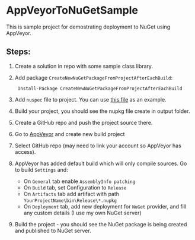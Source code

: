 AppVeyorToNuGetSample
=====================

This is sample project for demostrating deployment to NuGet using AppVeyor.

## Steps:

1. Create a solution in repo with some sample class library.
2. Add package `CreateNewNuGetPackageFromProjectAfterEachBuild`:
     
        Install-Package CreateNewNuGetPackageFromProjectAfterEachBuild

3. Add `nuspec` file to project. You can use [this file](https://github.com/mandrek44/Mandro.Utils/blob/master/Mandro.Utils/Mandro.Utils.nuspec) as an example. 
4. Build your project, you should see the nupkg file create in output folder.
5. Create a GitHub repo and push the project source there.
6. Go to [AppVeyor](http://appveyor.com) and create new build project
7. Select GitHub repo (may need to link your account so AppVeyor has access). 
8. AppVeyor has added default build which will only compile sources. Go to build `Settings` and:
   - On `General` tab enable `AssemblyInfo patching`
   - On `Build` tab, set Configuration to `Release`
   - On `Artifacts` tab add artifact with path `YourProjectName\bin\Release\*.nupkg`
   - On `Deployment` tab, add new deployment for `NuGet` provider, and fill any custom details (I use my own NuGet server)
9. Build the project - you should see the NuGet package is being created and published to NuGet server.
 

